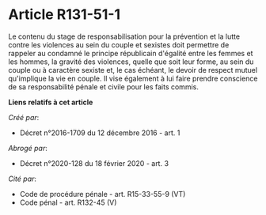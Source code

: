# Article R131-51-1

Le  contenu du stage de responsabilisation pour la prévention et la lutte  contre les violences au sein du couple et sexistes
doit permettre de  rappeler au condamné le principe républicain d'égalité entre les femmes  et les hommes, la gravité des
violences, quelle que soit leur forme, au  sein du couple ou à caractère sexiste et, le cas échéant, le devoir de  respect
mutuel qu'implique la vie en couple. Il vise également à lui  faire prendre conscience de sa responsabilité pénale et civile
pour les  faits commis.

**Liens relatifs à cet article**

_Créé par_:

  - Décret n°2016-1709 du 12 décembre 2016 - art. 1

_Abrogé par_:

  - Décret n°2020-128 du 18 février 2020 - art. 3

_Cité par_:

  - Code de procédure pénale - art. R15-33-55-9 (VT)
  - Code pénal - art. R132-45 (V)
